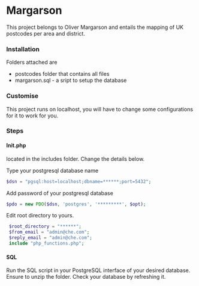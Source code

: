 # Margarson
This project belongs to Oliver Margarson and entails the mapping of UK postcodes per area and district.

### Installation 
Folders attached are 
- postcodes folder that contains all files
- margarson.sql - a sript to setup the database 

### Customise
This project runs on localhost, you will have to change some configurations for it to work for you.
### Steps 

#### Init.php 
located in the includes folder. Change the details below.

Type your postgresql database name
``` php
$dsn = "pgsql:host=localhost;dbname=******;port=5432";
```
Add password of your postgresql database
``` php
$pdo = new PDO($dsn, 'postgres', '*********', $opt);
```
Edit root directory to yours.
``` php
 $root_directory = "******";
 $from_email = "admin@che.com";
 $reply_email = "admin@che.com";
 include "php_functions.php";
 ```
#### SQL 
Run the SQL script in your PostgreSQL interface of your desired database. 
Ensure to unzip the folder.
Check your database by refreshing it.


